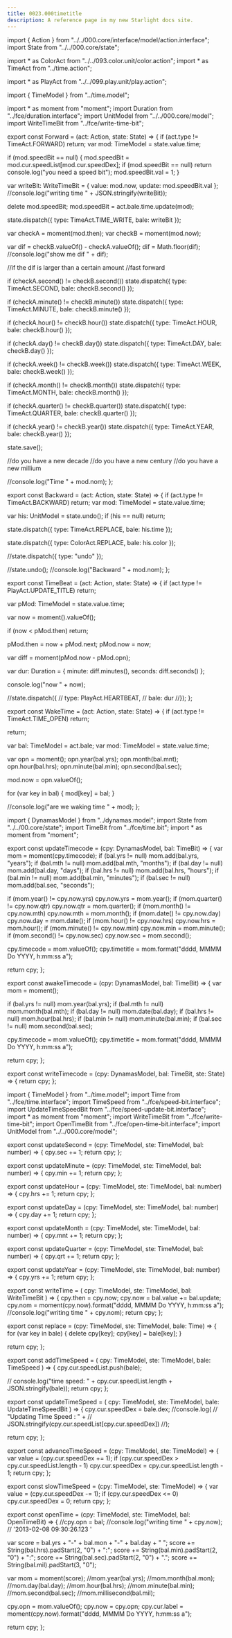 ```yaml
---
title: 0023.000timetitle
description: A reference page in my new Starlight docs site.
---
```

import { Action } from "../../000.core/interface/model/action.interface";
import State from "../../000.core/state";

import * as ColorAct from "../../093.color.unit/color.action";
import * as TimeAct from "../time.action";

import * as PlayAct from "../../099.play.unit/play.action";

import { TimeModel } from "../time.model";

import * as moment from "moment";
import Duration from "../fce/duration.interface";
import UnitModel from "../../000.core/model";
import WriteTimeBit from "../fce/write-time-bit";

export const Forward = (act: Action, state: State) => {
  if (act.type != TimeAct.FORWARD) return;
  var mod: TimeModel = state.value.time;

  if (mod.speedBit == null) {
    mod.speedBit = mod.cur.speedList[mod.cur.speedDex];
    if (mod.speedBit == null) return console.log("you need a speed bit");
    mod.speedBit.val = 1;
  }

  var writeBit: WriteTimeBit = { value: mod.now, update: mod.speedBit.val };
  //console.log("writing time " + JSON.stringify(writeBit));

  delete mod.speedBit;
  mod.speedBit = act.bale.time.update(mod);

  state.dispatch({
    type: TimeAct.TIME_WRITE,
    bale: writeBit
  });

  var checkA = moment(mod.then);
  var checkB = moment(mod.now);

  var dif = checkB.valueOf() - checkA.valueOf();
  dif = Math.floor(dif);
  //console.log("show me dif " + dif);

  //if the dif is larger than a certain amount
  //fast forward

  if (checkA.second() != checkB.second())
    state.dispatch({
      type: TimeAct.SECOND,
      bale: checkB.second()
    });

  if (checkA.minute() != checkB.minute())
    state.dispatch({
      type: TimeAct.MINUTE,
      bale: checkB.minute()
    });

  if (checkA.hour() != checkB.hour())
    state.dispatch({
      type: TimeAct.HOUR,
      bale: checkB.hour()
    });

  if (checkA.day() != checkB.day())
    state.dispatch({
      type: TimeAct.DAY,
      bale: checkB.day()
    });

  if (checkA.week() != checkB.week())
    state.dispatch({
      type: TimeAct.WEEK,
      bale: checkB.week()
    });

  if (checkA.month() != checkB.month())
    state.dispatch({
      type: TimeAct.MONTH,
      bale: checkB.month()
    });

  if (checkA.quarter() != checkB.quarter())
    state.dispatch({
      type: TimeAct.QUARTER,
      bale: checkB.quarter()
    });

  if (checkA.year() != checkB.year())
    state.dispatch({
      type: TimeAct.YEAR,
      bale: checkB.year()
    });

  state.save();

  //do you have a new decade
  //do you have a new century
  //do you have a new millium

  //console.log("Time " + mod.nom);
};

export const Backward = (act: Action, state: State) => {
  if (act.type != TimeAct.BACKWARD) return;
  var mod: TimeModel = state.value.time;

  var his: UnitModel = state.undo();
  if (his == null) return;

  state.dispatch({
    type: TimeAct.REPLACE,
    bale: his.time
  });

  state.dispatch({
    type: ColorAct.REPLACE,
    bale: his.color
  });

  //state.dispatch({ type: "undo" });

  //state.undo();
  //console.log("Backward " + mod.nom);
};

export const TimeBeat = (act: Action, state: State) => {
  if (act.type != PlayAct.UPDATE_TITLE) return;

  var pMod: TimeModel = state.value.time;

  var now = moment().valueOf();

  if (now < pMod.then) return;

  pMod.then = now + pMod.next;
  pMod.now = now;

  var diff = moment(pMod.now - pMod.opn);

  var dur: Duration = {
    minute: diff.minutes(),
    seconds: diff.seconds()
  };

  console.log("now " + now);

  //state.dispatch({
  //  type: PlayAct.HEARTBEAT,
  //  bale: dur
  //});
};

export const WakeTime = (act: Action, state: State) => {
  if (act.type != TimeAct.TIME_OPEN) return;

  return;

  var bal: TimeModel = act.bale;
  var mod: TimeModel = state.value.time;

  var opn = moment();
  opn.year(bal.yrs);
  opn.month(bal.mnt);
  opn.hour(bal.hrs);
  opn.minute(bal.min);
  opn.second(bal.sec);

  mod.now = opn.valueOf();

  for (var key in bal) {
    mod[key] = bal;
  }

  //console.log("are we waking time " + mod);
};



import { DynamasModel } from "../dynamas.model";
import State from "../../00.core/state";
import TimeBit from "../fce/time.bit";
import * as moment from "moment";

export const updateTimecode = (cpy: DynamasModel, bal: TimeBit) => {
  var mom = moment(cpy.timecode);
  if (bal.yrs != null) mom.add(bal.yrs, "years");
  if (bal.mth != null) mom.add(bal.mth, "months");
  if (bal.day != null) mom.add(bal.day, "days");
  if (bal.hrs != null) mom.add(bal.hrs, "hours");
  if (bal.min != null) mom.add(bal.min, "minutes");
  if (bal.sec != null) mom.add(bal.sec, "seconds");

  if (mom.year() != cpy.now.yrs) cpy.now.yrs = mom.year();
  if (mom.quarter() != cpy.now.qtr) cpy.now.qtr = mom.quarter();
  if (mom.month() != cpy.now.mth) cpy.now.mth = mom.month();
  if (mom.date() != cpy.now.day) cpy.now.day = mom.date();
  if (mom.hour() != cpy.now.hrs) cpy.now.hrs = mom.hour();
  if (mom.minute() != cpy.now.min) cpy.now.min = mom.minute();
  if (mom.second() != cpy.now.sec) cpy.now.sec = mom.second();

  cpy.timecode = mom.valueOf();
  cpy.timetitle = mom.format("dddd, MMMM Do YYYY, h:mm:ss a");

  return cpy;
};

export const awakeTimecode = (cpy: DynamasModel, bal: TimeBit) => {
  var mom = moment();

  if (bal.yrs != null) mom.year(bal.yrs);
  if (bal.mth != null) mom.month(bal.mth);
  if (bal.day != null) mom.date(bal.day);
  if (bal.hrs != null) mom.hour(bal.hrs);
  if (bal.min != null) mom.minute(bal.min);
  if (bal.sec != null) mom.second(bal.sec);

  cpy.timecode = mom.valueOf();
  cpy.timetitle = mom.format("dddd, MMMM Do YYYY, h:mm:ss a");

  return cpy;
};

export const writeTimecode = (cpy: DynamasModel, bal: TimeBit, ste: State) => {
  return cpy;
};


import { TimeModel } from "../time.model";
import Time from "../fce/time.interface";
import TimeSpeed from "../fce/speed-bit.interface";
import UpdateTimeSpeedBit from "../fce/speed-update-bit.interface";
import * as moment from "moment";
import WriteTimeBit from "../fce/write-time-bit";
import OpenTimeBit from "../fce/open-time-bit.interface";
import UnitModel from "../../000.core/model";

export const updateSecond = (cpy: TimeModel, ste: TimeModel, bal: number) => {
  cpy.sec += 1;
  return cpy;
};

export const updateMinute = (cpy: TimeModel, ste: TimeModel, bal: number) => {
  cpy.min += 1;
  return cpy;
};

export const updateHour = (cpy: TimeModel, ste: TimeModel, bal: number) => {
  cpy.hrs += 1;
  return cpy;
};

export const updateDay = (cpy: TimeModel, ste: TimeModel, bal: number) => {
  cpy.day += 1;
  return cpy;
};

export const updateMonth = (cpy: TimeModel, ste: TimeModel, bal: number) => {
  cpy.mnt += 1;
  return cpy;
};

export const updateQuarter = (cpy: TimeModel, ste: TimeModel, bal: number) => {
  cpy.qrt += 1;
  return cpy;
};

export const updateYear = (cpy: TimeModel, ste: TimeModel, bal: number) => {
  cpy.yrs += 1;
  return cpy;
};

export const writeTime = (
  cpy: TimeModel,
  ste: TimeModel,
  bal: WriteTimeBit
) => {
  cpy.then = cpy.now;
  cpy.now = bal.value += bal.update;
  cpy.nom = moment(cpy.now).format("dddd, MMMM Do YYYY, h:mm:ss a");
  //console.log("writing time " + cpy.nom);
  return cpy;
};

export const replace = (cpy: TimeModel, ste: TimeModel, bale: Time) => {
  for (var key in bale) {
    delete cpy[key];
    cpy[key] = bale[key];
  }

  return cpy;
};

export const addTimeSpeed = (
  cpy: TimeModel,
  ste: TimeModel,
  bale: TimeSpeed
) => {
  cpy.cur.speedList.push(bale);

  // console.log("time speed: " + cpy.cur.speedList.length + JSON.stringify(bale));
  return cpy;
};

export const updateTimeSpeed = (
  cpy: TimeModel,
  ste: TimeModel,
  bale: UpdateTimeSpeedBit
) => {
  cpy.cur.speedDex = bale.dex;
  //console.log(
  //  "Updating Time Speed : " +
  //    JSON.stringify(cpy.cur.speedList[cpy.cur.speedDex])
  //);

  return cpy;
};

export const advanceTimeSpeed = (cpy: TimeModel, ste: TimeModel) => {
  var value = (cpy.cur.speedDex += 1);
  if (cpy.cur.speedDex > cpy.cur.speedList.length - 1)
    cpy.cur.speedDex = cpy.cur.speedList.length - 1;
  return cpy;
};

export const slowTimeSpeed = (cpy: TimeModel, ste: TimeModel) => {
  var value = (cpy.cur.speedDex -= 1);
  if (cpy.cur.speedDex <= 0) cpy.cur.speedDex = 0;
  return cpy;
};

export const openTime = (cpy: TimeModel, ste: TimeModel, bal: OpenTimeBit) => {
  //cpy.opn = bal;
  //console.log("writing time " + cpy.now);
  //  '2013-02-08 09:30:26.123 '

  var score = bal.yrs + "-" + bal.mon + "-" + bal.day + " ";
  score += String(bal.hrs).padStart(2, "0") + ":";
  score += String(bal.min).padStart(2, "0") + ":";
  score += String(bal.sec).padStart(2, "0") + ".";
  score += String(bal.mil).padStart(3, "0");

  var mom = moment(score);
  //mom.year(bal.yrs);
  //mom.month(bal.mon);
  //mom.day(bal.day);
  //mom.hour(bal.hrs);
  //mom.minute(bal.min);
  //mom.second(bal.sec);
  //mom.millisecond(bal.mil);

  cpy.opn = mom.valueOf();
  cpy.now = cpy.opn;
  cpy.cur.label = moment(cpy.now).format("dddd, MMMM Do YYYY, h:mm:ss a");

  return cpy;
};
